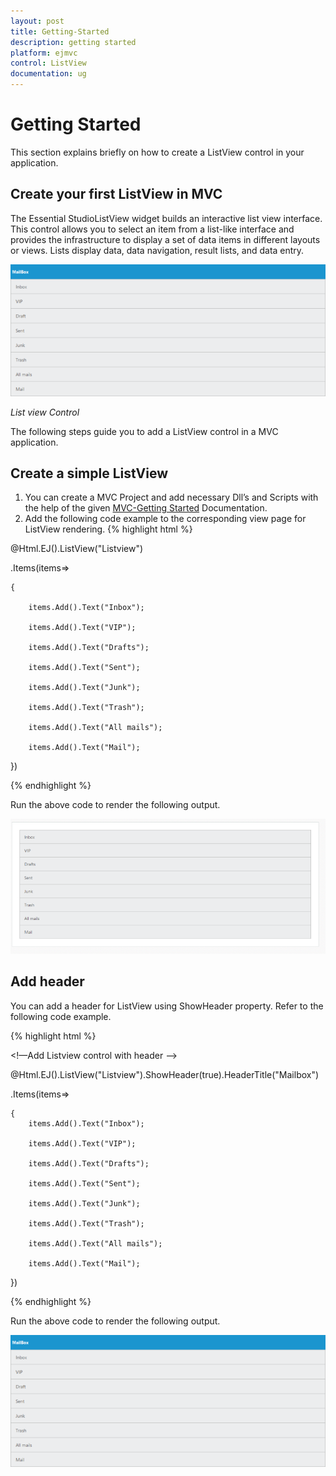 ```yaml
---
layout: post
title: Getting-Started
description: getting started
platform: ejmvc
control: ListView
documentation: ug
---
```


# Getting Started

This section explains briefly on how to create a ListView control in your application.

## Create your first ListView in MVC

The Essential StudioListView widget builds an interactive list view interface. This control allows you to select an item from a list-like interface and provides the infrastructure to display a set of data items in different layouts or views. Lists display data, data navigation, result lists, and data entry.    


![](Getting-Started_images/Getting-Started_img1.png)

_List view Control_

The following steps guide you to add a ListView control in a MVC application.

## Create a simple ListView

1. You can create a MVC Project and add necessary Dll’s and Scripts with the help of the given [MVC-Getting Started](http://docs.syncfusion.com/aspnetmvc/listview/getting-started) Documentation.
2. Add the following code example to the corresponding view page for ListView rendering.
{% highlight html %}

@Html.EJ().ListView("Listview")

.Items(items=>

    {

        items.Add().Text("Inbox");

        items.Add().Text("VIP");

        items.Add().Text("Drafts");

        items.Add().Text("Sent");

        items.Add().Text("Junk");

        items.Add().Text("Trash");

        items.Add().Text("All mails");

        items.Add().Text("Mail");

   })

{% endhighlight %}

Run the above code to render the following output.

![](Getting-Started_images/Getting-Started_img2.png)


## Add header

You can add a header for ListView using ShowHeader property. Refer to the following code example.

{% highlight html %}

<!—Add Listview control with header -->

@Html.EJ().ListView("Listview").ShowHeader(true).HeaderTitle("Mailbox")

.Items(items=>

    {
        items.Add().Text("Inbox");

        items.Add().Text("VIP");

        items.Add().Text("Drafts");

        items.Add().Text("Sent");

        items.Add().Text("Junk");

        items.Add().Text("Trash");

        items.Add().Text("All mails");

        items.Add().Text("Mail");

   })
   
{% endhighlight %}

Run the above code to render the following output.

![](Getting-Started_images/Getting-Started_img3.png)